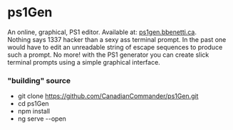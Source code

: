 # ps1Gen
An online, graphical, PS1 editor. Available at: [ps1gen.bbenetti.ca](ps1gen.bbenetti.ca).\
Nothing says 1337 hacker than a sexy ass terminal prompt. In the past one would have to edit an unreadable string of escape sequences to produce such a prompt. No more! with the PS1 generator you can create slick terminal prompts using a simple graphical interface.     

### "building" source
- git clone https://github.com/CanadianCommander/ps1Gen.git
- cd ps1Gen
- npm install
- ng serve --open
